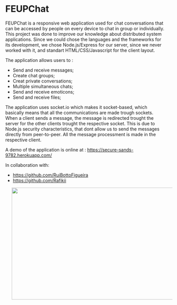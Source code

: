 # FEUPChat

FEUPChat is a responsive web application used for chat conversations that can be accessed by people on every device to chat in group or individually. This project was done to improve our knowledge about distributed system applications. Since we could chose the languages and the frameworks for its development, we chose Node.js/Express for our server, since we never worked with it, and standart HTML/CSS/Javascript for the client layout.

The application allows users to :
* Send and receive messages;
* Create chat groups;
* Creat private conversations;
* Multiple simultaneous chats; 
* Send and receive emoticons;
* Send and receive files;

The application uses socket.io which makes it socket-based, which basically means that all the communications are made trough sockets. When a client sends a message, the message is redirected trought the server for the other clients trought the respective socket. This is due to Node.js security characteristics, that dont allow us to send the messages directly from peer-to-peer. All the message processment is made in the respective client. 

A demo of the application is online at : https://secure-sands-9782.herokuapp.com/

In collaboration with: 
* https://github.com/RuiBottoFigueira
* https://github.com/Rafikii

<img src="https://dl.dropboxusercontent.com/u/15655441/11424491_984464068271425_1357485947_o.jpg" hspace="20" width="700" height="350" />









